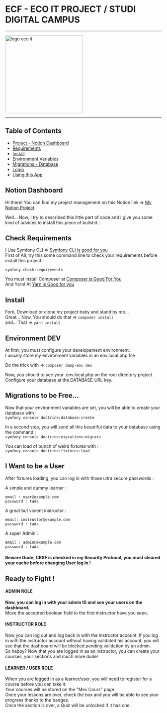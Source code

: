 # ECF - ECO IT PROJECT / STUDI DIGITAL CAMPUS

<hr />

<img src="https://zupimages.net/up/22/11/nfdm.png" alt="logo eco it" width="250px" height="auto" />

<hr />

## Table of Contents
- [Project - Notion Dashboard](#notion-dashboard)
- [Requirements](#check-requirements)
- [Install](#install)
- [Environment Variables](#environment-dev)
- [Migrations - Database](#migrations-to-be-free)
- [Login](#ready-to-fight)
- [Using this App](#i-want-to-be-a-user)


## Notion Dashboard

Hi there! You can find my project management on this Notion link => [My Notion Project](https://coffee-comic-8d3.notion.site/37fcafe356514e68ac0400ee902792b1?v=94015e345f4844d7bffc321ff7c0629f)

Well... Now, I try to described this little part of code and I give you some kind of advices to install this piece of bullshit...

## Check Requirements

I Use Symfony CLI => [Symfony CLI is good for you](https://symfony.com/download)  
First of All, try this some command line to check your requirements before install this project :

`symfony check:requirements`

You must install Composer at [Composer is Good For You](https://getcomposer.org/)  
And Yarn! At [Yarn is Good for you](https://yarnpkg.com/getting-started/install)

## Install

Fork, Download or clone my project baby and stand by me...  
Great... Now, You should do that => `composer install`  
and... That => `yarn install`

## Environment DEV

At first, you must configure your developement environment.  
I usually store my environment variables in an env.local.php file

Do the trick with => `composer dump-env dev`

Now, you should to see your .env.local.php on the root directory project.  
Configure your database at the DATABASE_URL key.

## Migrations to be Free...

Now that your environment variables are set, you will be able to create your database with :  
`symfony console doctrine:database:create`

In a second step, you will send all this beautiful data to your database using the command :  
`symfony console doctrine:migrations:migrate`

You can load of bunch of weird fixtures with :  
`symfony console doctrine:fixtures:load`

## I Want to be a User

After fixtures loading, you can log in with those ultra secure passwords :

A simple and dummy learner :  
```
email : user@example.com
password : tada
```

A great but violent instructor :  
```
email: instructor@example.com
password : tada
```

A super Admin :  
```
email : admin@example.com
password : tada
```

#### <b>Beware Dude, CRSF is checked in my Security Protocol, you must cleared your cache before changing User log in !</b>

## Ready to Fight !

#### ADMIN ROLE
<b>Now, you can log in with your admin ID and see your users on the dashboard.</b>  
Move the accepted boolean field to the first instructor have you seen.

#### INSTRUCTOR ROLE
Now you can log out and log back in with the Instructor account.
If you log in with the instructor account without having validated his account, you will see that the dashboard will be blocked pending validation by an admin.   
So happy? Now that you are logged in as an instructor, you can create your courses, your sections and much more dude!  

#### LEARNER / USER ROLE
When you are logged in as a learner/user, you will need to register for a course before you can take it.  
Your courses will be stored on the "Mes Cours" page.  
Once your lessons are over, check the box and you will be able to see your progress thanks to the badges.  
Once the section is over, a Quiz will be unlocked if it has one.  